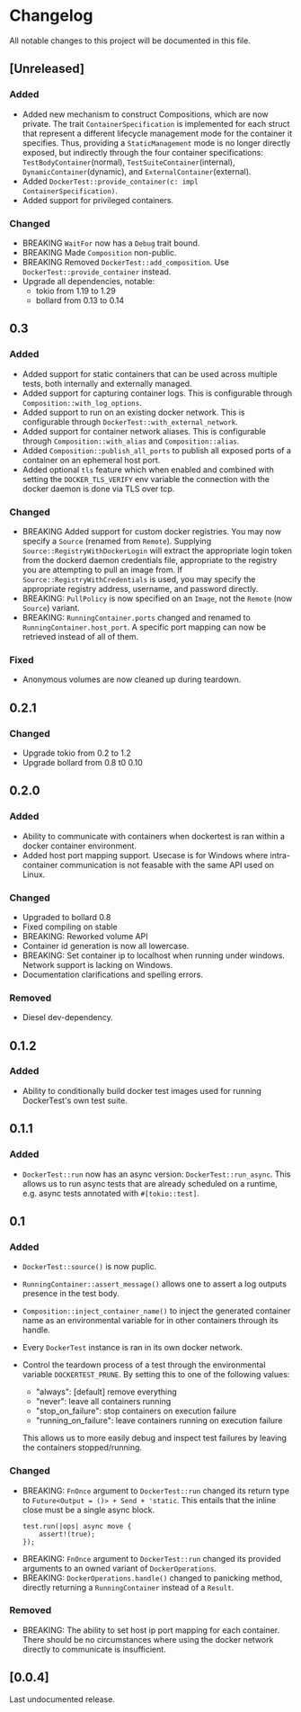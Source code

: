 # Changelog

All notable changes to this project will be documented in this file.

## [Unreleased]

### Added

- Added new mechanism to construct Compositions, which are now private. The
  trait `ContainerSpecification` is implemented for each struct that represent a
  different lifecycle management mode for the container it specifies. Thus,
  providing a `StaticManagement` mode is no longer directly exposed, but
  indirectly through the four container specifications:
  `TestBodyContainer`(normal), `TestSuiteContainer`(internal),
  `DynamicContainer`(dynamic), and `ExternalContainer`(external).
- Added `DockerTest::provide_container(c: impl ContainerSpecification)`.
- Added support for privileged containers.

### Changed

- BREAKING `WaitFor` now has a `Debug` trait bound.
- BREAKING Made `Composition` non-public.
- BREAKING Removed `DockerTest::add_composition`. Use
  `DockerTest::provide_container` instead.
- Upgrade all dependencies, notable:
  - tokio from 1.19 to 1.29
  - bollard from 0.13 to 0.14

## 0.3

### Added

- Added support for static containers that can be used across multiple tests,
  both internally and externally managed.
- Added support for capturing container logs. This is configurable through
  `Composition::with_log_options`.
- Added support to run on an existing docker network. This is configurable
  through `DockerTest::with_external_network`.
- Added support for container network aliases. This is configurable through
  `Composition::with_alias` and `Composition::alias`.
- Added `Composition::publish_all_ports` to publish all exposed ports of a
  container on an ephemeral host port.
- Added optional `tls` feature which when enabled and combined with setting the
  `DOCKER_TLS_VERIFY` env variable the connection with the docker daemon is done
  via TLS over tcp.

### Changed

- BREAKING Added support for custom docker registries. You may now specify a
  `Source` (renamed from `Remote`). Supplying `Source::RegistryWithDockerLogin`
  will extract the appropriate login token from the dockerd daemon credentials
  file, appropriate to the registry you are attempting to pull an image from. If
  `Source::RegistryWithCredentials` is used, you may specify the appropriate
  registry address, username, and password directly.
- BREAKING: `PullPolicy` is now specified on an `Image`, not the `Remote` (now
  `Source`) variant.
- BREAKING: `RunningContainer.ports` changed and renamed to
  `RunningContainer.host_port`. A specific port mapping can now be retrieved
  instead of all of them.

### Fixed

- Anonymous volumes are now cleaned up during teardown.

## 0.2.1

### Changed

- Upgrade tokio from 0.2 to 1.2
- Upgrade bollard from 0.8 t0 0.10

## 0.2.0

### Added

- Ability to communicate with containers when dockertest is ran within a docker
  container environment.
- Added host port mapping support. Usecase is for Windows where intra-container
  communication is not feasable with the same API used on Linux.

### Changed

- Upgraded to bollard 0.8
- Fixed compiling on stable
- BREAKING: Reworked volume API
- Container id generation is now all lowercase.
- BREAKING: Set container ip to localhost when running under windows. Network
  support is lacking on Windows.
- Documentation clarifications and spelling errors.

### Removed

- Diesel dev-dependency.

## 0.1.2

### Added

- Ability to conditionally build docker test images used for running
  DockerTest's own test suite.

## 0.1.1

### Added

- `DockerTest::run` now has an async version: `DockerTest::run_async`. This
  allows us to run async tests that are already scheduled on a runtime, e.g.
  async tests annotated with `#[tokio::test]`.

## 0.1

### Added

- `DockerTest::source()` is now puplic.
- `RunningContainer::assert_message()` allows one to assert a log outputs
  presence in the test body.
- `Composition::inject_container_name()` to inject the generated container name
  as an environmental variable for in other containers through its handle.
- Every `DockerTest` instance is ran in its own docker network.
- Control the teardown process of a test through the environmental variable
  `DOCKERTEST_PRUNE`. By setting this to one of the following values:
  - "always": [default] remove everything
  - "never": leave all containers running
  - "stop_on_failure": stop containers on execution failure
  - "running_on_failure": leave containers running on execution failure

  This allows us to more easily debug and inspect test failures by leaving the
  containers stopped/running.

### Changed

- BREAKING: `FnOnce` argument to `DockerTest::run` changed its return type to
  `Future<Output = ()> + Send + 'static`. This entails that the inline close
  must be a single async block.
  ```
  test.run(|ops| async move {
      assert!(true);
  });
  ```
- BREAKING: `FnOnce` argument to `DockerTest::run` changed its provided
  arguments to an owned variant of `DockerOperations`.
- BREAKING: `DockerOperations.handle()` changed to panicking method, directly
  returning a `RunningContainer` instead of a `Result`.

### Removed

- BREAKING: The ability to set host ip port mapping for each container. There
  should be no circumstances where using the docker network directly to
  communicate is insufficient.

## [0.0.4]

Last undocumented release.
